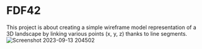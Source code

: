 # FDF42
This project is about creating a simple wireframe model representation of a 3D landscape by linking various points (x, y, z) thanks to line segments.
![Screenshot 2023-09-13 204502](https://github.com/Paolss666/FDF42/assets/128729562/a804542a-b3e7-4665-905d-c9ba83542e71)
